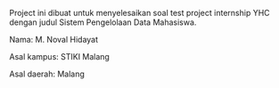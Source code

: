 Project ini dibuat untuk menyelesaikan soal test project internship YHC dengan judul Sistem Pengelolaan Data Mahasiswa.

Nama: M. Noval Hidayat

Asal kampus: STIKI Malang

Asal daerah: Malang

